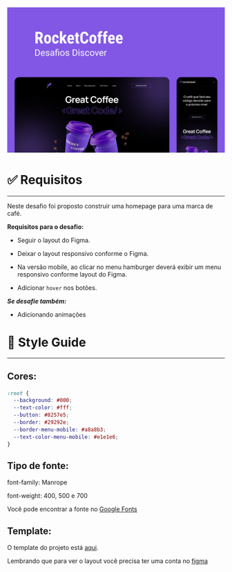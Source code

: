 <h1 align="center">
  <img alt="Capa" title="Capa" src="./assets/capa.png" />
</h1>

# ✅ **Requisitos**

---

Neste desafio foi proposto construir uma homepage para uma marca de café.

**Requisitos para o desafio:**

- Seguir o layout do Figma.

- Deixar o layout responsivo conforme o Figma.

- Na versão mobile, ao clicar no menu hamburger deverá exibir um menu responsivo conforme layout do Figma.

- Adicionar `hover` nos botões.

**_Se desafie também:_**

- Adicionando animações

# 🎨 Style Guide

---

## **Cores:**

```css
:root {
  --background: #000;
  --text-color: #fff;
  --button: #8257e5;
  --border: #29292e;
  --border-menu-mobile: #a8a8b3;
  --text-color-menu-mobile: #e1e1e6;
}
```

## **Tipo de fonte:**

font-family: Manrope

font-weight: 400, 500 e 700

Você pode encontrar a fonte no [Google Fonts](https://fonts.google.com/)

## **Template:**

O template do projeto está [aqui](https://www.figma.com/file/tFoovGllUttTebdUTDVdT8/RocketCoffee/duplicate).

Lembrando que para ver o layout você precisa ter uma conta no [figma](https://www.figma.com)
